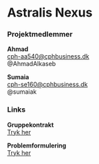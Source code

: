 # Astralis Nexus
### Projektmedlemmer
**Ahmad**  
cph-aa540@cphbusiness.dk  
@AhmadAlkaseb  

**Sumaia**  
cph-se160@cphbusiness.dk  
@sumaiak  

### Links

**Gruppekontrakt**  
[Tryk her](https://github.com/AhmadAlkaseb/AstralisNexus/blob/main/Documentation/group-contract.md)

**Problemformulering**  
[Tryk her](https://github.com/dat3Cph/material/blob/sem2024spring/flowFrontend/week5-project/miniproject.md)
